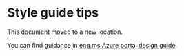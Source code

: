 ﻿# Style guide tips

This document moved to a new location. 

You can find guidance in  [eng.ms Azure portal design guide](https://aka.ms/portalfx/design).